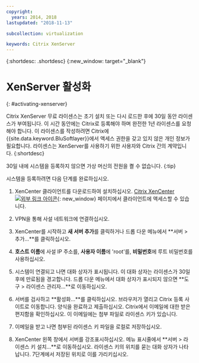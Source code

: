 ```yaml
---
copyright:
  years: 2014, 2018
lastupdated: "2018-11-13"

subcollection: virtualization

keywords: Citrix XenServer 
---
```


{:shortdesc: .shortdesc}
{:new_window: target="_blank"}

# XenServer 활성화
{: #activating-xenserver}

Citrix XenServer 무료 라이센스는 초기 설치 또는 다시 로드한 후에 30일 동안 라이센스가 부여됩니다. 이 시간 동안에는 Citrix로 등록해야 하며 완전한 1년 라이센스를 요청해야 합니다. 이 라이센스를 작성하려면 Citrix에 {{site.data.keyword.BluSoftlayer}}에서 액세스 권한을 갖고 있지 않은 개인 정보가 필요합니다. 라이센스는 XenServer를 사용하기 위한 사용자와 Citrix 간의 계약입니다. {:shortdesc}

30일 내에 시스템을 등록하지 않으면 가상 머신의 전원을 켤 수 없습니다.
{:tip}

시스템을 등록하려면 다음 단계를 완료하십시오. 

1. XenCenter 클라이언트를 다운로드하여 설치하십시오. [Citrix XenCenter ![외부 링크 아이콘](../../icons/launch-glyph.svg "외부 링크 아이콘")](http://community.citrix.com/display/xs/XenCenter){: new_window} 페이지에서 클라이언트에 액세스할 수 있습니다. 

2. VPN을 통해 사설 네트워크에 연결하십시오.

3. XenCenter를 시작하고 **새 서버 추가**를 클릭하거나 드롭 다운 메뉴에서 **서버 > 추가...**를 클릭하십시오. 

4. **호스트 이름**에 사설 IP 주소를, **사용자 이름**에 'root'를, **비밀번호**에 루트 비밀번호를 사용하십시오.

5. 시스템이 연결되고 나면 대화 상자가 표시됩니다. 이 대화 상자는 라이센스가 30일 후에 만료됨을 경고합니다. 드롭 다운 메뉴에서 대화 상자가 표시되지 않으면 **도구 > 라이센스 관리자...**로 이동하십시오. 

6. 서버를 검사하고 **활성화...**를 클릭하십시오. 브라우저가 열리고 Citrix 등록 사이트로 이동합니다. 양식을 완료하고 제출하십시오. Citrix에서 이메일에 대한 받은 편지함을 확인하십시오. 이 이메일에는 첨부 파일로 라이센스 키가 있습니다.

7. 이메일을 받고 나면 첨부된 라이센스 키 파일을 로컬로 저장하십시오. 

8. XenCenter 왼쪽 창에서 서버를 강조표시하십시오. 메뉴 표시줄에서 **서버 > 라이센스 키 설치...**로 이동하십시오. 라이센스 키의 위치를 묻는 대화 상자가 나타납니다. 7단계에서 저장된 위치로 이를 가리키십시오. 
